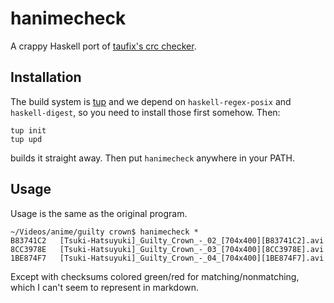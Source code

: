 hanimecheck
===========
A crappy Haskell port of [taufix's crc checker](http://agafix.org/anime-crc32-checksum-in-linux-v20/).

Installation
------------
The build system is [tup](http://gittup.org/tup/) and we depend on `haskell-regex-posix` and `haskell-digest`, so you need to install those first somehow. Then:

    tup init
    tup upd

builds it straight away. Then put `hanimecheck` anywhere in your PATH.

Usage
-----

Usage is the same as the original program.

    ~/Videos/anime/guilty crown$ hanimecheck *
    B83741C2   [Tsuki-Hatsuyuki]_Guilty_Crown_-_02_[704x400][B83741C2].avi
    8CC3978E   [Tsuki-Hatsuyuki]_Guilty_Crown_-_03_[704x400][8CC3978E].avi
    1BE874F7   [Tsuki-Hatsuyuki]_Guilty_Crown_-_04_[704x400][1BE874F7].avi

Except with checksums colored green/red for matching/nonmatching, which I can't seem to represent in markdown.
